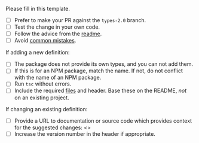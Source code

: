 Please fill in this template.

- [ ] Prefer to make your PR against the `types-2.0` branch.
- [ ] Test the change in your own code.
- [ ] Follow the advice from the [readme](https://github.com/DefinitelyTyped/DefinitelyTyped#make-a-pull-request).
- [ ] Avoid [common mistakes](https://github.com/DefinitelyTyped/DefinitelyTyped#common-mistakes).

If adding a new definition:
- [ ] The package does not provide its own types, and you can not add them.
- [ ] If this is for an NPM package, match the name. If not, do not conflict with the name of an NPM package.
- [ ] Run `tsc` without errors.
- [ ] Include the required [files](https://github.com/DefinitelyTyped/DefinitelyTyped#create-a-new-package) and header. Base these on the README, *not* on an existing project.

If changing an existing definition:
- [ ] Provide a URL to  documentation or source code which provides context for the suggested changes: <<url here>>
- [ ] Increase the version number in the header if appropriate.
